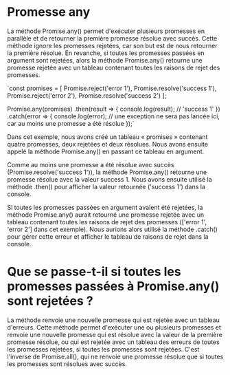  # Promesse any

 La méthode Promise.any() permet d'exécuter plusieurs promesses en parallèle et de retourner la première promesse résolue avec succès. Cette méthode ignore les promesses rejetées, car son but est de nous retourner la première résolue. En revanche, si toutes les promesses passées en argument sont rejetées, alors la méthode Promise.any() retourne une promesse rejetée avec un tableau contenant toutes les raisons de rejet des promesses.

`const promises = [
  Promise.reject('error 1'),
  Promise.resolve('success 1'),
  Promise.reject('error 2'),
  Promise.resolve('success 2')
];

Promise.any(promises)
  .then(result => {
    console.log(result); // 'success 1'
  })
  .catch(error => {
    console.log(error); // une exception ne sera pas lancée ici, car au moins une promesse a été résolue
  });`


  Dans cet exemple, nous avons créé un tableau « promises » contenant quatre promesses, deux rejetées et deux résolues. Nous avons ensuite appelé la méthode Promise.any() en passant ce tableau en argument.

Comme au moins une promesse a été résolue avec succès (Promise.resolve('success 1')), la méthode Promise.any() retourne une promesse résolue avec la valeur success 1. Nous avons ensuite utilisé la méthode .then() pour afficher la valeur retournée ('success 1') dans la console.

Si toutes les promesses passées en argument avaient été rejetées, la méthode Promise.any() aurait retourné une promesse rejetée avec un tableau contenant toutes les raisons de rejet des promesses (['error 1', 'error 2'] dans cet exemple). Nous aurions alors utilisé la méthode .catch() pour gérer cette erreur et afficher le tableau de raisons de rejet dans la console.


# Que se passe-t-il si toutes les promesses passées à Promise.any() sont rejetées ?

La méthode renvoie une nouvelle promesse qui est rejetée avec un tableau d'erreurs. Cette méthode permet d'exécuter une ou plusieurs promesses et renvoie une nouvelle promesse qui est résolue avec la valeur de la première promesse résolue, ou qui est rejetée avec un tableau des erreurs de toutes les promesses rejetées, si toutes les promesses sont rejetées. C'est l'inverse de Promise.all(), qui ne renvoie une promesse résolue que si toutes les promesses sont résolues avec succès.